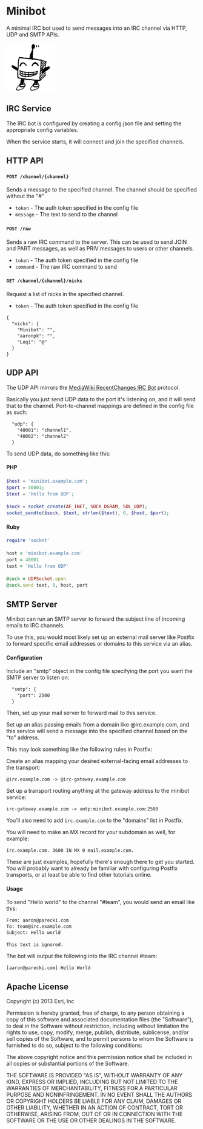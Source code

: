 # Minibot

A minimal IRC bot used to send messages into an IRC channel via HTTP, UDP and SMTP APIs.

![minibot](minibot-logo-128.png)

## IRC Service

The IRC bot is configured by creating a config.json file and setting the appropriate config variables.

When the service starts, it will connect and join the specified channels. 


## HTTP API

#### `POST /channel/{channel}`

Sends a message to the specified channel. The channel should be specified without the "#"

* `token` - The auth token specified in the config file
* `message` - The text to send to the channel 


#### `POST /raw`

Sends a raw IRC command to the server. This can be used to send JOIN and PART messages, as well as PRIV messages to users or other channels.

* `token` - The auth token specified in the config file
* `command` - The raw IRC command to send

#### `GET /channel/{channel}/nicks`

Request a list of nicks in the specified channel.

* `token` - The auth token specified in the config file

```
{
  "nicks": {
    "Minibot": "",
    "aaronpk": "",
    "Loqi": "@"
  }
}
```

## UDP API

The UDP API mirrors the [MediaWiki RecentChanges IRC Bot](http://www.mediawiki.org/wiki/Manual:MediaWiki-Recent_Changes-IRCBot) protocol.

Basically you just send UDP data to the port it's listening on, and it will send that to the channel. Port-to-channel mappings are defined in the config file as such:

```
  "udp": {
    "40001": "channel1",
    "40002": "channel2"
  }
```

To send UDP data, do something like this:

#### PHP

```php
$host = 'minibot.example.com';
$port = 40001;
$text = 'Hello from UDP';

$sock = socket_create(AF_INET, SOCK_DGRAM, SOL_UDP);
socket_sendto($sock, $text, strlen($text), 0, $host, $port);
```

#### Ruby

```ruby
require 'socket'

host = 'minibot.example.com'
port = 40001
text = 'Hello from UDP'

@sock = UDPSocket.open
@sock.send text, 0, host, port
```


## SMTP Server

Minibot can run an SMTP server to forward the subject line of incoming emails to IRC channels.

To use this, you would most likely set up an external mail server like Postfix to forward specific email addresses or domains to this service via an alias. 

#### Configuration

Include an "smtp" object in the config file specifying the port you want the SMTP server to listen on:

```
  "smtp": {
    "port": 2500
  }
```

Then, set up your mail server to forward mail to this service.

Set up an alias passing emails from a domain like @irc.example.com, and this service 
will send a message into the specified channel based on the "to" address.

This may look something like the following rules in Postfix:

Create an alias mapping your desired external-facing email addresses to the transport:

    @irc.example.com -> @irc-gateway.example.com

Set up a transport routing anything at the gateway address to the minibot service:

    irc-gateway.example.com -> smtp:minibot.example.com:2500

You'll also need to add `irc.example.com` to the "domains" list in Postfix.

You will need to make an MX record for your subdomain as well, for example:
  
    irc.example.com. 3600 IN MX 0 mail.example.com.

These are just examples, hopefully there's enough there to get you started. You will probably want to already be familiar with configuring Postfix transports, or at least be able to find other tutorials online.

#### Usage

To send "Hello world" to the channel "#team", you would send an email like this:

    From: aaron@parecki.com
    To: team@irc.example.com
    Subject: Hello world

    This text is ignored.

The bot will output the following into the IRC channel #team:

    [aaron@parecki.com] Hello World



## Apache License

Copyright (c) 2013 Esri, Inc

Permission is hereby granted, free of charge, to any person obtaining a copy of this software and associated documentation files (the "Software"), to deal in the Software without restriction, including without limitation the rights to use, copy, modify, merge, publish, distribute, sublicense, and/or sell copies of the Software, and to permit persons to whom the Software is furnished to do so, subject to the following conditions:

The above copyright notice and this permission notice shall be included in all copies or substantial portions of the Software.

THE SOFTWARE IS PROVIDED "AS IS", WITHOUT WARRANTY OF ANY KIND, EXPRESS OR IMPLIED, INCLUDING BUT NOT LIMITED TO THE WARRANTIES OF MERCHANTABILITY, FITNESS FOR A PARTICULAR PURPOSE AND NONINFRINGEMENT. IN NO EVENT SHALL THE AUTHORS OR COPYRIGHT HOLDERS BE LIABLE FOR ANY CLAIM, DAMAGES OR OTHER LIABILITY, WHETHER IN AN ACTION OF CONTRACT, TORT OR OTHERWISE, ARISING FROM, OUT OF OR IN CONNECTION WITH THE SOFTWARE OR THE USE OR OTHER DEALINGS IN THE SOFTWARE.

